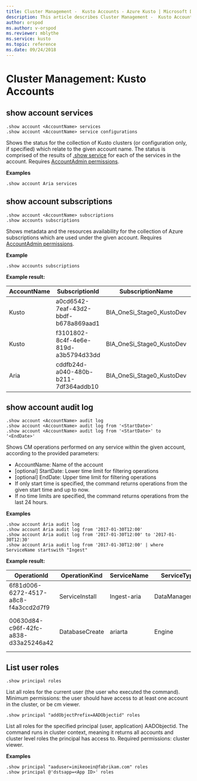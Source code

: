 ```yaml
---
title: Cluster Management -  Kusto Accounts - Azure Kusto | Microsoft Docs
description: This article describes Cluster Management -  Kusto Accounts in Azure Kusto.
author: orspod
ms.author: v-orspod
ms.reviewer: mblythe
ms.service: kusto
ms.topic: reference
ms.date: 09/24/2018
---
```

# Cluster Management: Kusto Accounts

## show account services 

```kusto
.show account <AccountName> services
.show account <AccountName> service configurations
```

Shows the status for the collection of Kusto clusters (or configuration only, if specified) which relate to the given account name.
The status is comprised of the results of [.show service](../controlCommands/CM-service.md#show-service) for each of the services in the account.
Requires [AccountAdmin permissions](https://kusdoc2.azurewebsites.net/docs/concepts/principal-roles.html). 

**Examples**

```kusto
.show account Aria services
```
    
## show account subscriptions 

```kusto
.show account <AccountName> subscriptions
.show accounts subscriptions
```

Shows metadata and the resources availability for the collection of Azure subscriptions which are used under the given account.
Requires [AccountAdmin permissions](https://kusdoc2.azurewebsites.net/docs/concepts/principal-roles.html). 

**Example**

```kusto
.show accounts subscriptions
```
    
**Example result:**

|AccountName |SubscriptionId |SubscriptionName |AvailableCores |AvailableStorageAccounts |AvailableHostedServices |CurrentCores |CurrentStorageAccounts |CurrentHostedServices |AzureAccountAdmin |AzureServiceAdmin| KustoServiceCount |KustoServiceNames
|---|---|---|---|---|---|---|---|---|---|---|---|---
|Kusto | a0cd6542-7eaf-43d2-bbdf-b678a869aad1| BIA_OneSi_Stage0_KustoDev| 180| 92| 14| 170| 8| 6| guyy@microsoft.com| sskone@microsoft.com | 3| Engine-KuskusProd,Engine-KuskusDF,Mgmt-KuskusDF
|Kusto | f3101802-8c4f-4e6e-819d-a3b5794d33dd| BIA_OneSi_Stage0_KustoDev| 245| 0| 41| 105| 20| 59| guyy@microsoft.com| sskone@microsoft.com | 1| Mgmt-KuskusNative
|Aria | cddfb24d-a040-480b-b211-7df364addb10| BIA_OneSi_Stage0_KustoDev| 1126| 15| 17| 74| 5| 3| guyy@microsoft.com| sskone@microsoft.com | 2| Engine-Aria,Mgmt-Aria

## show account audit log

```kusto
.show account <AccountName> audit log
.show account <AccountName> audit log from '<StartDate>'
.show account <AccountName> audit log from '<StartDate>' to '<EndDate>'

```

Shows CM operations performed on any service within the given account, according to the provided parameters:
* AccountName: Name of the account
* [optional] StartDate: Lower time limit for filtering operations
* [optional] EndDate: Upper time limit for filtering operations
* If only start time is specified, the command returns operations from the given start time and up to now.
* If no time limits are specified, the command returns operations from the last 24 hours.

**Examples**

```kusto
.show account Aria audit log
.show account Aria audit log from '2017-01-30T12:00'
.show account Aria audit log from '2017-01-30T12:00' to '2017-01-30T12:30'
.show account Aria audit log from '2017-01-30T12:00' | where ServiceName startswith "Ingest"

```

**Example result:**

|OperationId| OperationKind| ServiceName| ServiceType| StartTime| Duration| State| StateDetails| ClientActivityId| Text| AdditionalParameters| PrincipalIdentity 
|---|---|---|---|---|---|---|---|---|---|---|---
|6f81d006-6272-4517-a8c8-f4a3ccd2d7f9| ServiceInstall| Ingest-aria| DataManagement| 2017-01-30 12:04:52.1356147| 00:09:30.3938061| Completed| | KE.RunCommand;7ee6f155-b111-4023-ba55-f8a1e49dcbca| .install service Aria| {"ProductVersion":"KustoMain_2017.01.30.4"}| user@microsoft.com 
|00630d84-c96f-42fc-a838-d33a25246a42| DatabaseCreate| ariarta | Engine| 2017-01-30 15:05:29.2719236| 00:00:14.9580636| Completed| | KD2RunCommand;ff86bb45-0c77-4085-8ad3-f633eceee81b| .create database test in service [ariarta]| | user@microsoft.com

## List user roles

```kusto
.show principal roles
```
List all roles for the current user (the user who executed the command). Minimum permissions: the user should have access to at least one account in the cluster, or be cm viewer.

```kusto
.show principal "addObjectPrefix=AADObjectid" roles
```
List all roles for the specified principal (user, application) AADObjectid. The command runs in cluster context, meaning it returns all accounts and cluster level roles the principal has access to.
Required permissions: cluster viewer.

**Examples**

```kusto
.show principal "aaduser=imikeoein@fabrikam.com" roles
.show principal @'dstsapp=<App ID>' roles
```